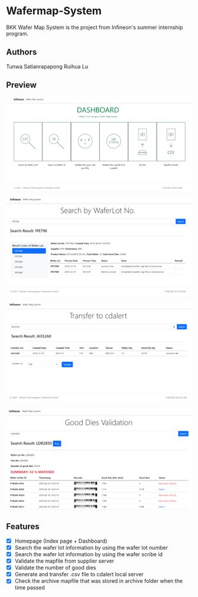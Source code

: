 # Wafermap-System
BKK Wafer Map System is the project from Infineon's summer internship program.

## Authors
Tunwa Satianrapapong 
Ruihua Lu

## Preview

![](img/preview1.PNG)

![](img/preview2.PNG)

![](img/preview3.PNG)

![](img/preview4.PNG)

## Features

- [x] Homepage (Index page + Dashboard)
- [x] Search the wafer lot information by using the wafer lot number
- [x] Search the wafer lot information by using the wafer scribe id
- [x] Validate the mapfile from supplier server
- [x] Validate the number of good dies
- [x] Generate and transfer .csv file to cdalert local server
- [x] Check the archive mapfile that was stored in archive folder when the time passed